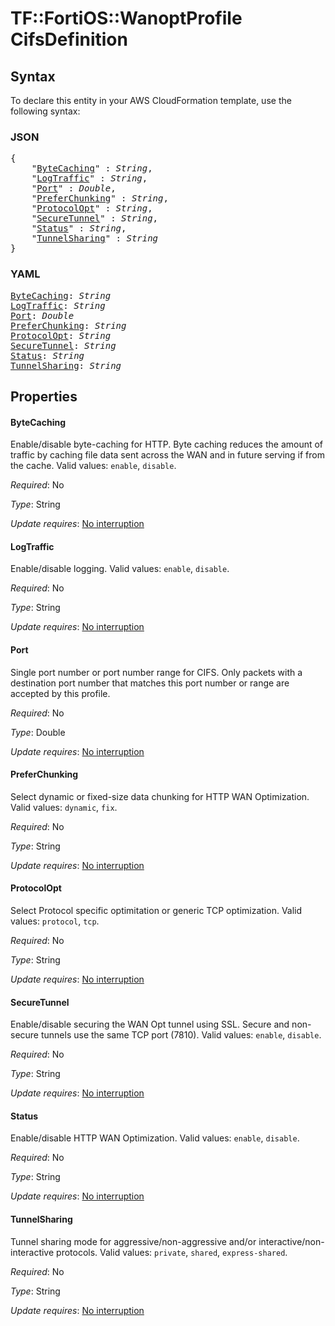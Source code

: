 # TF::FortiOS::WanoptProfile CifsDefinition

## Syntax

To declare this entity in your AWS CloudFormation template, use the following syntax:

### JSON

<pre>
{
    "<a href="#bytecaching" title="ByteCaching">ByteCaching</a>" : <i>String</i>,
    "<a href="#logtraffic" title="LogTraffic">LogTraffic</a>" : <i>String</i>,
    "<a href="#port" title="Port">Port</a>" : <i>Double</i>,
    "<a href="#preferchunking" title="PreferChunking">PreferChunking</a>" : <i>String</i>,
    "<a href="#protocolopt" title="ProtocolOpt">ProtocolOpt</a>" : <i>String</i>,
    "<a href="#securetunnel" title="SecureTunnel">SecureTunnel</a>" : <i>String</i>,
    "<a href="#status" title="Status">Status</a>" : <i>String</i>,
    "<a href="#tunnelsharing" title="TunnelSharing">TunnelSharing</a>" : <i>String</i>
}
</pre>

### YAML

<pre>
<a href="#bytecaching" title="ByteCaching">ByteCaching</a>: <i>String</i>
<a href="#logtraffic" title="LogTraffic">LogTraffic</a>: <i>String</i>
<a href="#port" title="Port">Port</a>: <i>Double</i>
<a href="#preferchunking" title="PreferChunking">PreferChunking</a>: <i>String</i>
<a href="#protocolopt" title="ProtocolOpt">ProtocolOpt</a>: <i>String</i>
<a href="#securetunnel" title="SecureTunnel">SecureTunnel</a>: <i>String</i>
<a href="#status" title="Status">Status</a>: <i>String</i>
<a href="#tunnelsharing" title="TunnelSharing">TunnelSharing</a>: <i>String</i>
</pre>

## Properties

#### ByteCaching

Enable/disable byte-caching for HTTP. Byte caching reduces the amount of traffic by caching file data sent across the WAN and in future serving if from the cache. Valid values: `enable`, `disable`.

_Required_: No

_Type_: String

_Update requires_: [No interruption](https://docs.aws.amazon.com/AWSCloudFormation/latest/UserGuide/using-cfn-updating-stacks-update-behaviors.html#update-no-interrupt)

#### LogTraffic

Enable/disable logging. Valid values: `enable`, `disable`.

_Required_: No

_Type_: String

_Update requires_: [No interruption](https://docs.aws.amazon.com/AWSCloudFormation/latest/UserGuide/using-cfn-updating-stacks-update-behaviors.html#update-no-interrupt)

#### Port

Single port number or port number range for CIFS. Only packets with a destination port number that matches this port number or range are accepted by this profile.

_Required_: No

_Type_: Double

_Update requires_: [No interruption](https://docs.aws.amazon.com/AWSCloudFormation/latest/UserGuide/using-cfn-updating-stacks-update-behaviors.html#update-no-interrupt)

#### PreferChunking

Select dynamic or fixed-size data chunking for HTTP WAN Optimization. Valid values: `dynamic`, `fix`.

_Required_: No

_Type_: String

_Update requires_: [No interruption](https://docs.aws.amazon.com/AWSCloudFormation/latest/UserGuide/using-cfn-updating-stacks-update-behaviors.html#update-no-interrupt)

#### ProtocolOpt

Select Protocol specific optimitation or generic TCP optimization. Valid values: `protocol`, `tcp`.

_Required_: No

_Type_: String

_Update requires_: [No interruption](https://docs.aws.amazon.com/AWSCloudFormation/latest/UserGuide/using-cfn-updating-stacks-update-behaviors.html#update-no-interrupt)

#### SecureTunnel

Enable/disable securing the WAN Opt tunnel using SSL. Secure and non-secure tunnels use the same TCP port (7810). Valid values: `enable`, `disable`.

_Required_: No

_Type_: String

_Update requires_: [No interruption](https://docs.aws.amazon.com/AWSCloudFormation/latest/UserGuide/using-cfn-updating-stacks-update-behaviors.html#update-no-interrupt)

#### Status

Enable/disable HTTP WAN Optimization. Valid values: `enable`, `disable`.

_Required_: No

_Type_: String

_Update requires_: [No interruption](https://docs.aws.amazon.com/AWSCloudFormation/latest/UserGuide/using-cfn-updating-stacks-update-behaviors.html#update-no-interrupt)

#### TunnelSharing

Tunnel sharing mode for aggressive/non-aggressive and/or interactive/non-interactive protocols. Valid values: `private`, `shared`, `express-shared`.

_Required_: No

_Type_: String

_Update requires_: [No interruption](https://docs.aws.amazon.com/AWSCloudFormation/latest/UserGuide/using-cfn-updating-stacks-update-behaviors.html#update-no-interrupt)

